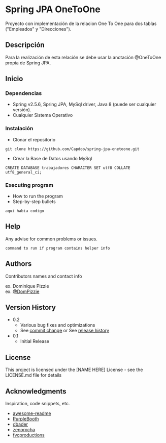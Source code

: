 # Spring JPA OneToOne

Proyecto con implementación de la relacion One To One para dos tablas ("Empleados" y "Direcciones").

## Descripción

Para la realización de esta relación se debe usar la anotación @OneToOne propia de Spring JPA.

## Inicio

### Dependencias

* Spring v2.5.6, Spring JPA, MySql driver, Java 8 (puede ser cualquier versión).
* Cualquier Sistema Operativo

### Instalación

* Clonar el repositorio
```
git clone https://github.com/Capdoo/spring-jpa-onetoone.git

```

* Crear la Base de Datos usando MySql
```
CREATE DATABASE trabajadores CHARACTER SET utf8 COLLATE utf8_general_ci;

```


### Executing program

* How to run the program
* Step-by-step bullets

```
aqui habia codigo

```

## Help

Any advise for common problems or issues.
```
command to run if program contains helper info
```

## Authors

Contributors names and contact info

ex. Dominique Pizzie  
ex. [@DomPizzie](https://twitter.com/dompizzie)

## Version History

* 0.2
    * Various bug fixes and optimizations
    * See [commit change]() or See [release history]()
* 0.1
    * Initial Release

## License

This project is licensed under the [NAME HERE] License - see the LICENSE.md file for details

## Acknowledgments

Inspiration, code snippets, etc.
* [awesome-readme](https://github.com/matiassingers/awesome-readme)
* [PurpleBooth](https://gist.github.com/PurpleBooth/109311bb0361f32d87a2)
* [dbader](https://github.com/dbader/readme-template)
* [zenorocha](https://gist.github.com/zenorocha/4526327)
* [fvcproductions](https://gist.github.com/fvcproductions/1bfc2d4aecb01a834b46)
